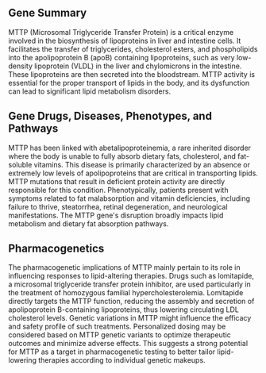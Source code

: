 ## Gene Summary
MTTP (Microsomal Triglyceride Transfer Protein) is a critical enzyme involved in the biosynthesis of lipoproteins in liver and intestine cells. It facilitates the transfer of triglycerides, cholesterol esters, and phospholipids into the apolipoprotein B (apoB) containing lipoproteins, such as very low-density lipoprotein (VLDL) in the liver and chylomicrons in the intestine. These lipoproteins are then secreted into the bloodstream. MTTP activity is essential for the proper transport of lipids in the body, and its dysfunction can lead to significant lipid metabolism disorders.

## Gene Drugs, Diseases, Phenotypes, and Pathways
MTTP has been linked with abetalipoproteinemia, a rare inherited disorder where the body is unable to fully absorb dietary fats, cholesterol, and fat-soluble vitamins. This disease is primarily characterized by an absence or extremely low levels of apolipoproteins that are critical in transporting lipids. MTTP mutations that result in deficient protein activity are directly responsible for this condition. Phenotypically, patients present with symptoms related to fat malabsorption and vitamin deficiencies, including failure to thrive, steatorrhea, retinal degeneration, and neurological manifestations. The MTTP gene's disruption broadly impacts lipid metabolism and dietary fat absorption pathways.

## Pharmacogenetics
The pharmacogenetic implications of MTTP mainly pertain to its role in influencing responses to lipid-altering therapies. Drugs such as lomitapide, a microsomal triglyceride transfer protein inhibitor, are used particularly in the treatment of homozygous familial hypercholesterolemia. Lomitapide directly targets the MTTP function, reducing the assembly and secretion of apolipoprotein B-containing lipoproteins, thus lowering circulating LDL cholesterol levels. Genetic variations in MTTP might influence the efficacy and safety profile of such treatments. Personalized dosing may be considered based on MTTP genetic variants to optimize therapeutic outcomes and minimize adverse effects. This suggests a strong potential for MTTP as a target in pharmacogenetic testing to better tailor lipid-lowering therapies according to individual genetic makeups.